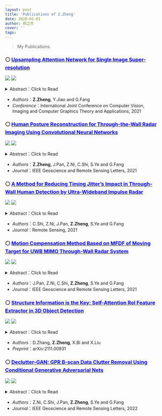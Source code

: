 ```yaml
---
layout: post
title: 'Publications of Z.Zheng'
date: 2020-01-01
author: 郑之杰
cover: ''
tags: 
---
```


> My Publications.


### ⚪ [<font color='blue'>Upsampling Attention Network for Single Image Super-resolution</font>](https://ieeexplore.ieee.org/document/9420808)

![](https://pic.imgdb.cn/item/623d9eca27f86abb2ac2c1b7.jpg)
![](https://pic.imgdb.cn/item/623d9ef327f86abb2ac3ff2f.jpg)

  <details><summary>Abstract：Click to Read</summary>Recently, convolutional neural network (CNN) has been widely used in single image super-resolution (SISR) and made significant advances. However, most of the existing CNN-based SISR models ignore fully utilization of the extracted features during upsampling, causing information bottlenecks, hence hindering the expressive ability of networks. To resolve these problems, we propose an upsampling attention network (UAN) for richer feature extraction and reconstruction. Specifically, we present a residual attention groups (RAGs) based structure to extract structural and frequency information, which is composed of several residual feature attention blocks (RFABs) with a non-local skip connection. Each RFAB adaptively rescales spatial- and channel-wise features by paying attention to correlations among them. Furthermore, we propose an upsampling attention block (UAB), which not only applies parallel upsampling processes to obtain richer feature representations, but also combines them to obt ain better reconstruction results. Experiments on standard benchmarks show the advantage of our UAN over state-of-the-art methods both in objective metrics and visual qualities.</details>

- *Authors*：**Z.Zheng**, Y.Jiao and G.Fang
- *Conference*：International Joint Conference on Computer Vision, Imaging and Computer Graphics Theory and Applications, 2021


### ⚪ [<font color='blue'>Human Posture Reconstruction for Through-the-Wall Radar Imaging Using Convolutional Neural Networks</font>](https://ieeexplore.ieee.org/document/9420808)

![](https://pic.imgdb.cn/item/623d9f9f27f86abb2ac8c836.jpg)
![](https://pic.imgdb.cn/item/623d9fb927f86abb2ac9633b.jpg)

  <details><summary>Abstract：Click to Read</summary>Low imaging spatial resolution hinders through-the-wall radar imaging (TWRI) from reconstructing complete human postures. This letter mainly discusses a convolutional neural network (CNN)-based human posture reconstruction method for TWRI. The training process follows a supervision-prediction learning pipeline inspired by the cross-modal learning technique. Specifically, optical images and TWRI signals are collected simultaneously using a self-develop radar containing an optical camera. Then, the optical images are processed with a computer-vision-based supervision network to generate ground-truth human skeletons. Next, the same type of skeleton is predicted from corresponding TWRI signals using a prediction network. After training, the model shows complete predictions in wall-occlusive scenarios solely using TWRI signals. Experiments show comparable quantitative results with the state-of-the-art vision-based methods in nonwall-occlusive scenarios and accurate qualitative results with wall occlusion.</details>

- *Authors*：**Z.Zheng**, J.Pan, Z.Ni, C.Shi, S.Ye and G.Fang
- *Journal*：IEEE Geoscience and Remote Sensing Letters, 2021


### ⚪ [<font color='blue'>A Method for Reducing Timing Jitter’s Impact in Through-Wall Human Detection by Ultra-Wideband Impulse Radar</font>](https://www.mdpi.com/2072-4292/13/18/3577)

![](https://pic.imgdb.cn/item/623da17a27f86abb2ad51388.jpg)
![](https://pic.imgdb.cn/item/623da1af27f86abb2ad69070.jpg)

  <details><summary>Abstract：Click to Read</summary>Ultra-wideband (UWB) impulse radar is widely used for through-wall human respiration detection due to its high range resolution and high penetration capability. UWB impulse radar emits very narrow time pulses, which can directly obtain the impulse response of the target. However, the time interval between successive pulses emitted is not ideally fixed because of timing jitter. This results in the impulse response position of the same target not being fixed, but it is related to slow-time. The clutter scattered by the stationary target becomes non-stationary clutter, which affects the accurate extraction of the human respiration signal. In this paper, we propose a method for reducing timing jitter’s impact in through-wall human detection by UWB impulse radar. After the received signal is processed by the Fast Fourier transform (FFT) in slow-time, we model the range-frequency matrix in the frequency domain as a superposition of the low-rank representation of jitter-induced clutter data and the sparse representation of human respiratory data. By only extracting the sparse component, the impact of timing jitter in human respiration detection can be reduced. Both numerical simulated data and experimental data demonstrate that our proposed method can effectively remove non-stationary clutter induced by timing jitter and improve the accuracy of the human target signal extraction.</details>

- *Authors*：C.Shi, Z.Ni, J.Pan, **Z.Zheng**, S.Ye and G.Fang
- *Journal*：Remote Sensing, 2021


### ⚪ [<font color='blue'>Motion Compensation Method Based on MFDF of Moving Target for UWB MIMO Through-Wall Radar System</font>](https://ieeexplore.ieee.org/document/9562984)

![](https://pic.imgdb.cn/item/623da21a27f86abb2ad9bfd6.jpg)
![](https://pic.imgdb.cn/item/623da2b527f86abb2addba55.jpg)

  <details><summary>Abstract：Click to Read</summary>Ultrawideband (UWB) multiple-input–multiple-output (MIMO) radar is widely used for through-wall imaging (TWI) due to its excellent penetrability and large aperture. Multichannels in the MIMO radar system are usually time-division multiplexing based on microwave switches to reduce the complexity of the system in engineering. The switching process of the channel will bring time delay, which cannot be ignored in the TWI of the moving target. The switching time delay will cause the defocus and position shift of the TWI of the moving target. This letter proposes a motion compensation method based on multiframe data fusion (MFDF) used for correcting the echo of the through-wall moving target. A geometric model is established in the proposed method through the echo of the current frame and the next frame, and the compensated signal is obtained through the geometric solution. The proposed method is compared with before compensation and the traditional single-channel motion compensation algorithm (SCMCA) through simulation and experimental data verification. The visual images and quantitative results show that the proposed motion compensation method can obtain a good focus image of the through-wall moving target and reduce the positioning error.</details>

- *Authors*：J.Pan, Z.Ni, C.Shi, **Z.Zheng**, S.Ye and G.Fang
- *Journal*：IEEE Geoscience and Remote Sensing Letters, 2021

### ⚪ [<font color='blue'>Structure Information is the Key: Self-Attention RoI Feature Extractor in 3D Object Detection</font>](https://arxiv.org/abs/2111.00931)

![](https://pic.imgdb.cn/item/623da33427f86abb2ae19b07.jpg)
![](https://pic.imgdb.cn/item/623da35227f86abb2ae28cb9.jpg)

  <details><summary>Abstract：Click to Read</summary>Unlike 2D object detection where all RoI features come from grid pixels, the RoI feature extraction of 3D point cloud object detection is more diverse. In this paper, we first compare and analyze the differences in structure and performance between the two state-of-the-art models PV-RCNN and Voxel-RCNN. Then, we find that the performance gap between the two models does not come from point information, but structural information. The voxel features contain more structural information because they do quantization instead of downsampling to point cloud so that they can contain basically the complete information of the whole point cloud. The stronger structural information in voxel features makes the detector have higher performance in our experiments even if the voxel features don't have accurate location information. Then, we propose that structural information is the key to 3D object detection. Based on the above conclusion, we propose a Self-Attention RoI Feature Extractor (SARFE) to enhance structural information of the feature extracted from 3D proposals. SARFE is a plug-and-play module that can be easily used on existing 3D detectors. Our SARFE is evaluated on both KITTI dataset and Waymo Open dataset. With the newly introduced SARFE, we improve the performance of the state-of-the-art 3D detectors by a large margin in cyclist on KITTI dataset while keeping real-time capability.</details>

- *Authors*：D.Zhang, **Z.Zheng**, X.Bi and X.Liu
- *Preprint*：arXiv:2111.00931


### ⚪ [<font color='blue'>Declutter-GAN: GPR B-scan Data Clutter Removal Using Conditional Generative Adversarial Nets</font>](https://ieeexplore.ieee.org/document/9736999)

![](https://pic.imgdb.cn/item/623da45c27f86abb2ae78427.jpg)
![](https://pic.imgdb.cn/item/623da4db27f86abb2aeb396e.jpg)

  <details><summary>Abstract：Click to Read</summary>Clutter removal in ground-penetrating radar (GPR) B-scan data has been widely studied in recent years. In this letter, we propose a novel data-driven clutter suppression method in GPR data based on conditional generative adversarial nets (cGANs). The proposed method learns a function that maps the cluttered data to the clutter-free data from the training set. The training set consists of pairs of cluttered data and corresponding clutter-free data. Different from the traditional method that only uses the simulation training set, we simulate the clutter-free data and add the real collected non-target data to the simulated clutter-free data as cluttered data, so that the trained network can generalize well to the real GPR data. The proposed method is compared with the subspace method, sparse representation-based method, and low-rank and sparse matrix decomposition methods (LRSD) on both simulation data and real collected data. The results show that the proposed method has higher performance in terms of computational complexity, clutter suppression results, and applicability than those state-of-the-art methods.</details>

- *Authors*：Z.Ni, C.Shi, J.Pan, **Z.Zheng**, S.Ye and G.Fang
- *Journal*：IEEE Geoscience and Remote Sensing Letters, 2022
